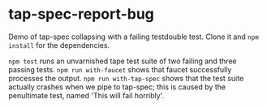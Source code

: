 # tap-spec-report-bug
Demo of tap-spec collapsing with a failing testdouble test. Clone it and `npm install` for the dependencies.

`npm test` runs an unvarnished tape test suite of two failing and three passing tests.
`npm run with-faucet` shows that faucet successfully processes the output.
`npm run with-tap-spec` shows that the test suite actually crashes when we pipe to tap-spec; this is caused by the penultimate test,
named 'This will fail horribly'.

